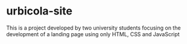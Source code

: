 # urbicola-site
This is a project developed by two university students focusing on the development of a landing page using only HTML, CSS and JavaScript

